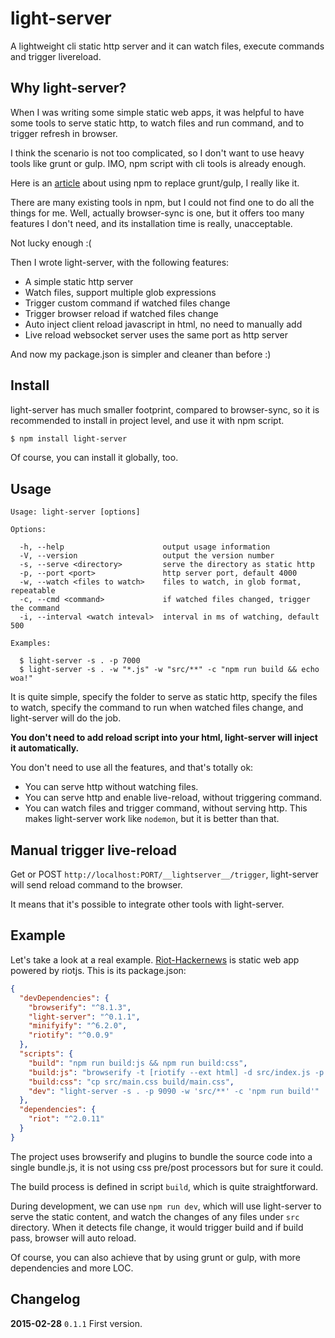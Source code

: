# light-server

A lightweight cli static http server and it can watch files, execute commands and trigger livereload.

## Why light-server?

When I was writing some simple static web apps, it was helpful to have some tools to serve static http, to watch files and run command, and to trigger refresh in browser.

I think the scenario is not too complicated, so I don't want to use heavy tools like grunt or gulp. IMO, npm script with cli tools is already enough.

Here is an [article](http://blog.keithcirkel.co.uk/how-to-use-npm-as-a-build-tool/) about using npm to replace grunt/gulp, I really like it.

There are many existing tools in npm, but I could not find one to do all the things for me. Well, actually browser-sync is one, but it offers too many features I don't need, and its installation time is really, unacceptable.

Not lucky enough :(

Then I wrote light-server, with the following features:
* A simple static http server
* Watch files, support multiple glob expressions
* Trigger custom command if watched files change
* Trigger browser reload if watched files change
* Auto inject client reload javascript in html, no need to manually add
* Live reload websocket server uses the same port as http server

And now my package.json is simpler and cleaner than before :)

## Install

light-server has much smaller footprint, compared to browser-sync, so it is recommended to install in project level, and use it with npm script.

```bash
$ npm install light-server
```
Of course, you can install it globally, too.

## Usage

```
Usage: light-server [options]

Options:

  -h, --help                      output usage information
  -V, --version                   output the version number
  -s, --serve <directory>         serve the directory as static http
  -p, --port <port>               http server port, default 4000
  -w, --watch <files to watch>    files to watch, in glob format, repeatable
  -c, --cmd <command>             if watched files changed, trigger the command
  -i, --interval <watch inteval>  interval in ms of watching, default 500

Examples:

  $ light-server -s . -p 7000
  $ light-server -s . -w "*.js" -w "src/**" -c "npm run build && echo woa!"
```

It is quite simple, specify the folder to serve as static http, specify the files to watch, specify the command to run when watched files change, and light-server will do the job.

**You don't need to add reload script into your html, light-server will inject it automatically.**

You don't need to use all the features, and that's totally ok:

* You can serve http without watching files.
* You can serve http and enable live-reload, without triggering command.
* You can watch files and trigger command, without serving http. This makes light-server work like `nodemon`, but it is better than that.

## Manual trigger live-reload

Get or POST `http://localhost:PORT/__lightserver__/trigger`, light-server will send reload command to the browser.

It means that it's possible to integrate other tools with light-server.

## Example

Let's take a look at a real example. [Riot-Hackernews](https://github.com/txchen/riot-hn) is static web app powered by riotjs. This is its package.json:

```json
{
  "devDependencies": {
    "browserify": "^8.1.3",
    "light-server": "^0.1.1",
    "minifyify": "^6.2.0",
    "riotify": "^0.0.9"
  },
  "scripts": {
    "build": "npm run build:js && npm run build:css",
    "build:js": "browserify -t [riotify --ext html] -d src/index.js -p [minifyify --compressPath . --map index.js.map --output build/index.js.map] -o build/index.js",
    "build:css": "cp src/main.css build/main.css",
    "dev": "light-server -s . -p 9090 -w 'src/**' -c 'npm run build'"
  },
  "dependencies": {
    "riot": "^2.0.11"
  }
}
```

The project uses browserify and plugins to bundle the source code into a single bundle.js, it is not using css pre/post processors but for sure it could.

The build process is defined in script `build`, which is quite straightforward.

During development, we can use `npm run dev`, which will use light-server to serve the static content, and watch the changes of any files under `src` directory. When it detects file change, it would trigger build and if build pass, browser will auto reload.

Of course, you can also achieve that by using grunt or gulp, with more dependencies and more LOC.

## Changelog

**2015-02-28** `0.1.1`
First version.
